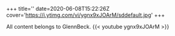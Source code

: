 +++
title=''
date=2020-06-08T15:22:26Z
cover='https://i.ytimg.com/vi/ygnx9xJOArM/sddefault.jpg'
+++

All content belongs to GlennBeck.
{{< youtube ygnx9xJOArM >}}
